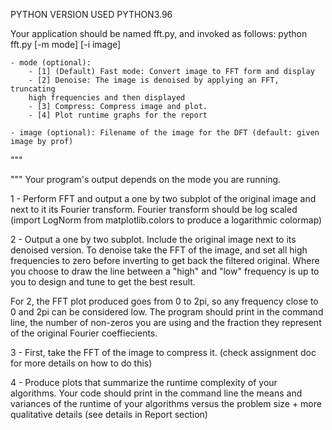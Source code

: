 
PYTHON VERSION USED PYTHON3.96

Your application should be named fft.py, and invoked as follows:
python fft.py [-m mode] [-i image]

    - mode (optional):
        - [1] (Default) Fast mode: Convert image to FFT form and display
        - [2] Denoise: The image is denoised by applying an FFT, truncating 
        high frequencies and then displayed
        - [3] Compress: Compress image and plot.
        - [4] Plot runtime graphs for the report
        
    - image (optional): Filename of the image for the DFT (default: given image by prof)
"""

"""
Your program's output depends on the mode you are running.

1 - Perform FFT and output a one by two subplot of the original image and next to it its Fourier transform. Fourier transform should be log scaled (import LogNorm from matplotlib.colors to produce a logarithmic colormap)
    
2 - Output a one by two subplot. Include the original image next to its denoised version. To denoise take the FFT of the image, and set all high frequencies to zero before inverting to get back the filtered original. Where you choose to draw the line between a "high" and "low" frequency is up to you to design and tune to get the best result.
    
For 2, the FFT plot produced goes from 0 to 2pi, so any frequency close to 0  and 2pi can be considered low. The program should print in the command line, the  number of non-zeros you are using and the fraction they represent of the original  Fourier coeffiecients.

3 - First, take the FFT of the image to compress it. (check assignment doc for more details on how to do this)
    
4 - Produce plots that summarize the runtime complexity of your algorithms. Your code should print in the command line the means and variances of the runtime of your algorithms versus the problem size + more qualitative details (see details in Report section)


